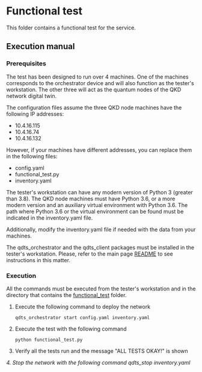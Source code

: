 # Functional test

This folder contains a functional test for the service.

## Execution manual

### Prerequisites

The test has been designed to run over 4 machines. One of the machines corresponds to the orchestrator device and will also function as the tester's workstation. The other three will act as the quantum nodes of the QKD network digital twin.

The configuration files assume the three QKD node machines have the following IP addresses:

- 10.4.16.115
- 10.4.16.74
- 10.4.16.132

However, if your machines have different addresses, you can replace them in the following files:

- config.yaml
- functional_test.py
- inventory.yaml

The tester's workstation can have any modern version of Python 3 (greater than 3.8). The QKD node machines must have Python 3.6, or a more modern version and an auxiliary virtual environment with Python 3.6. The path where Python 3.6 or the virtual environment can be found must be indicated in the inventory.yaml file.

Additionally, modify the inventory.yaml file if needed with the data from your machines.

The qdts_orchestrator and the qdts_client packages must be installed in the tester's workstation. Please, refer to the main page [README](https://github.com/Networks-it-uc3m/QDTS/blob/main/README.md) to see instructions in this matter.

### Execution

All the commands must be executed from the tester's workstation and in the directory that contains the [functional_test](https://github.com/Networks-it-uc3m/QDTS/tree/main/functional_test) folder.

1. Execute the following command to deploy the network
   ```
   qdts_orchestrator start config.yaml inventory.yaml
   ```
2. Execute the test with the following command
   ```
   python functional_test.py
   ```
3. Verify all the tests run and the message "ALL TESTS OKAY!" is shown

*4. Stop the network with the following command
   qdts_stop inventory.yaml*
   
